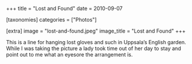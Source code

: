 +++
title = "Lost and Found"
date = 2010-09-07

[taxonomies]
categories = ["Photos"]

[extra]
image = "lost-and-found.jpeg"
image_title = "Lost and Found"
+++

This is a line for hanging lost gloves and such in Uppsala’s English garden. While I was taking the picture a lady took time out of her day to stay and point out to me what an eyesore the arrangement is.